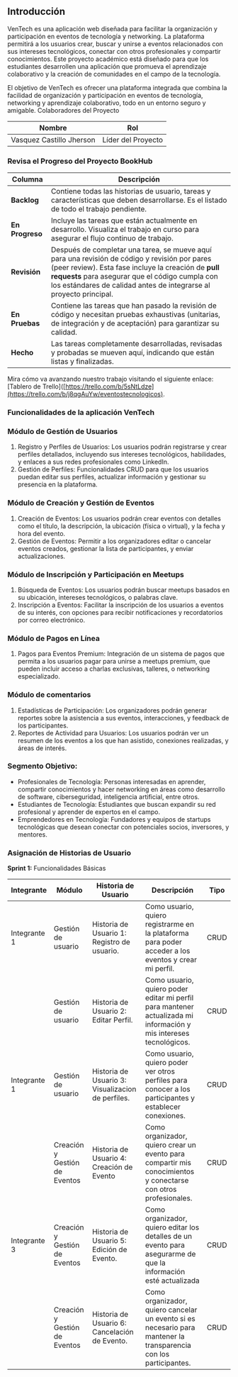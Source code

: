 ## Introducción

VenTech es una aplicación web diseñada para facilitar la organización y participación en eventos de tecnología y networking. La plataforma permitirá a los usuarios crear, buscar y unirse a eventos relacionados con sus intereses tecnológicos, conectar con otros profesionales y compartir conocimientos. Este proyecto académico está diseñado para que los estudiantes desarrollen una aplicación que promueva el aprendizaje colaborativo y la creación de comunidades en el campo de la tecnología.

El objetivo de VenTech es ofrecer una plataforma integrada que combina la facilidad de organización y participación en eventos de tecnología, networking y aprendizaje colaborativo, todo en un entorno seguro y amigable.
Colaboradores del Proyecto

| **Nombre**                        | **Rol**                                     | 
|-----------------------------------|---------------------------------------------|
| Vasquez Castillo Jherson      | Líder del Proyecto |    

### Revisa el Progreso del Proyecto BookHub

| **Columna**       | **Descripción**                                                                                                                                    |
|-------------------|----------------------------------------------------------------------------------------------------------------------------------------------------|
| **Backlog**       | Contiene todas las historias de usuario, tareas y características que deben desarrollarse. Es el listado de todo el trabajo pendiente.              |
| **En Progreso**   | Incluye las tareas que están actualmente en desarrollo. Visualiza el trabajo en curso para asegurar el flujo continuo de trabajo.                   |
| **Revisión**      | Después de completar una tarea, se mueve aquí para una revisión de código y revisión por pares (peer review). Esta fase incluye la creación de **pull requests** para asegurar que el código cumpla con los estándares de calidad antes de integrarse al proyecto principal. |
| **En Pruebas**    | Contiene las tareas que han pasado la revisión de código y necesitan pruebas exhaustivas (unitarias, de integración y de aceptación) para garantizar su calidad. |
| **Hecho**         | Las tareas completamente desarrolladas, revisadas y probadas se mueven aquí, indicando que están listas y finalizadas.                               |

Mira cómo va avanzando nuestro trabajo visitando el siguiente enlace: [Tablero de Trello]([https://trello.com/b/5sNtLdze](https://trello.com/b/j8qgAuYw/eventostecnologicos).

### Funcionalidades de la aplicación VenTech

### Módulo de Gestión de Usuarios
1. Registro y Perfiles de Usuarios: Los usuarios podrán registrarse y crear perfiles detallados, incluyendo sus intereses tecnológicos, habilidades, y enlaces a sus redes profesionales como LinkedIn.
2. Gestión de Perfiles: Funcionalidades CRUD para que los usuarios puedan editar sus perfiles, actualizar información y gestionar su presencia en la plataforma.

### Módulo de Creación y Gestión de Eventos
1. Creación de Eventos: Los usuarios podrán crear eventos con detalles como el título, la descripción, la ubicación (física o virtual), y la fecha y hora del evento.
2. Gestión de Eventos: Permitir a los organizadores editar o cancelar eventos creados, gestionar la lista de participantes, y enviar actualizaciones.

### Módulo de Inscripción y Participación en Meetups
1. Búsqueda de Eventos: Los usuarios podrán buscar meetups basados en su ubicación, intereses tecnológicos, o palabras clave.
2. Inscripción a Eventos: Facilitar la inscripción de los usuarios a eventos de su interés, con opciones para recibir notificaciones y recordatorios por correo electrónico.

### Módulo de Pagos en Línea
1. Pagos para Eventos Premium: Integración de un sistema de pagos que permita a los usuarios pagar para unirse a meetups premium, que pueden incluir acceso a charlas exclusivas, talleres, o networking especializado.

### Módulo de comentarios
1. Estadísticas de Participación: Los organizadores podrán generar reportes sobre la asistencia a sus eventos, interacciones, y feedback de los participantes.
2. Reportes de Actividad para Usuarios: Los usuarios podrán ver un resumen de los eventos a los que han asistido, conexiones realizadas, y áreas de interés.

### Segmento Objetivo:
- Profesionales de Tecnología: Personas interesadas en aprender, compartir conocimientos y hacer networking en áreas como desarrollo de software, ciberseguridad, inteligencia artificial, entre otros.
- Estudiantes de Tecnología: Estudiantes que buscan expandir su red profesional y aprender de expertos en el campo.
- Emprendedores en Tecnología: Fundadores y equipos de startups tecnológicas que desean conectar con potenciales socios, inversores, y mentores.

  
### Asignación de Historias de Usuario

**Sprint 1:** Funcionalidades Básicas  
 


| Integrante  | Módulo                       | Historia de Usuario                                                   | Descripción                                                                                                                                      | Tipo  |
|-------------|------------------------------|----------------------------------------------------------------------|--------------------------------------------------------------------------------------------------------------------------------------------------|-------|
| Integrante 1| Gestión de usuario       | Historia de Usuario 1: Registro de usuario.                              | Como usuario, quiero registrarme en la plataforma para poder acceder a los eventos y crear mi perfil.                   | CRUD  |
|             | Gestión de usuario           | Historia de Usuario 2: Editar Perfil.                                  | Como usuario, quiero poder editar mi perfil para mantener actualizada mi información y mis intereses tecnológicos.       | CRUD  |
| Integrante 1| Gestión de usuario           | Historia de Usuario 3: Visualizacion de perfiles.                                 | Como usuario, quiero poder ver otros perfiles para conocer a los participantes y establecer conexiones. | CRUD  |
|             | Creación y Gestión de Eventos        | Historia de Usuario 4: Creación de Evento | Como organizador, quiero crear un evento para compartir mis conocimientos y conectarse con otros profesionales.            | CRUD  |
| Integrante 3| Creación y Gestión de Eventos          | Historia de Usuario 5: Edición de Evento.                           | Como organizador, quiero editar los detalles de un evento para asegurarme de que la información esté actualizada                                          | CRUD  |
|             | Creación y Gestión de Eventos          | Historia de Usuario 6: Cancelación de Evento. | Como organizador, quiero cancelar un evento si es necesario para mantener la transparencia con los participantes.                          | CRUD  |



